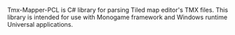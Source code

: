 Tmx-Mapper-PCL is C# library for parsing Tiled map editor's TMX files.
This library is intended for use with Monogame framework and Windows runtime Universal applications.
